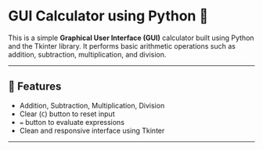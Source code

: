 # GUI Calculator using Python 🧮

This is a simple **Graphical User Interface (GUI)** calculator built using Python and the Tkinter library. It performs basic arithmetic operations such as addition, subtraction, multiplication, and division.

---

## 🚀 Features
- Addition, Subtraction, Multiplication, Division
- Clear (`C`) button to reset input
- `=` button to evaluate expressions
- Clean and responsive interface using Tkinter

---


